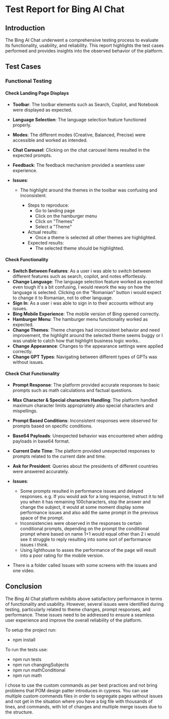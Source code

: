 # Test Report for Bing AI Chat

## Introduction

The Bing AI Chat underwent a comprehensive testing process to evaluate its functionality, usability, and reliability. This report highlights the test cases performed and provides insights into the observed behavior of the platform.

## Test Cases

### Functional Testing

#### Check Landing Page Displays

- **Toolbar**: The toolbar elements such as Search, Copilot, and Notebook were displayed as expected.
- **Language Selection**: The language selection feature functioned properly.
- **Modes**: The different modes (Creative, Balanced, Precise) were accessible and worked as intended.
- **Chat Carousel**: Clicking on the chat carousel items resulted in the expected prompts.
- **Feedback**: The feedback mechanism provided a seamless user experience.
- **Issues**:

  - The highlight around the themes in the toolbar was confusing and inconsistent.

    - Steps to reproduce:
      - Go to landing page
      - Click on the hamburger menu
      - Click on "Themes"
      - Select a "Theme"
    - Actual results:
      - Once a theme is selected all other themes are highlighted.
    - Expected results:
      - The selected theme should be highlighted.

#### Check Functionality

- **Switch Between Features**: As a user i was able to switch between different features such as search, copilot, and notes effortlessly.
- **Change Language**: The language selection feature worked as expected even tough it's a bit confusing, I would rework the way on how the language is selected. Clicking on the "Romanian" button i would expect to change it to Romanian, not to other language.
- **Sign In**: As a user i was able to sign in to their accounts without any issues.
- **Bing Mobile Experience**: The mobile version of Bing opened correctly.
- **Hamburger Menu**: The hamburger menu functionality worked as expected.
- **Change Themes**: Theme changes had inconsistent behavior and need improvement, the highlight around the selected theme seems buggy or I was unable to catch how that highlight business logic works..
- **Change Appearance**: Changes to the appearance settings were applied correctly.
- **Change GPT Types**: Navigating between different types of GPTs was without issues.

#### Check Chat Functionality

- **Prompt Response**: The platform provided accurate responses to basic prompts such as math calculations and factual questions.
- **Max Character & Special characters Handling**: The platform handled maximum character limits appropriately also special characters and mispellings.
- **Prompt Based Conditions**: Inconsistent responses were observed for prompts based on specific conditions.
- **Base64 Payloads**: Unexpected behavior was encountered when adding payloads in base64 format.
- **Current Date Time**: The platform provided unexpected responses to prompts related to the current date and time.
- **Ask for President**: Queries about the presidents of different countries were answered accurately.
- **Issues**:
  - Some prompts resulted in performance issues and delayed responses. e.g. If you would ask for a long response, instruct it to tell you when it has remaining 100characters, stop the answer and change the subject, it would at some moment display some performance issues and also add the same prompt in the previous space of the prompt.
  - Inconsistencies were observed in the responses to certain conditional prompts, depending on the prompt the conditional prompt where based on name 1+1 would equal other than 2 i would see it struggle to reply resulting into some sort of performance issues i think.
  - Using lighthouse to asses the performance of the page will result into a poor rating for the mobile version.
  
  
- There is a folder called Issues with some screens with the issues and one video.

## Conclusion

The Bing AI Chat platform exhibits above satisfactory performance in terms of functionality and usability. However, several issues were identified during testing, particularly related to theme changes, prompt responses, and performance. These issues need to be addressed to ensure a seamless user experience and improve the overall reliability of the platform.

To setup the project run:

- npm install

To run the tests use:

- npm run tests
- npm run changingSubjects
- npm run mathConditional
- npm run math

I chose to use the custom commands as per best practices and not bring problems that POM design patter introduces in cypress.
You can use multiple custom commands files in order to segregate pages without issues and not get in the situation where you have a big file with thousands of lines, and commands, with lot of changes and multiple merge issues due to the structure.
